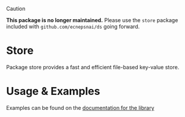 > [!CAUTION]
> **This package is no longer maintained.** Please use the `store` package included with `github.com/ecnepsnai/ds` going forward.

# Store

Package store provides a fast and efficient file-based key-value store.

# Usage & Examples

Examples can be found on the [documentation for the library](https://pkg.go.dev/github.com/ecnepsnai/store)
